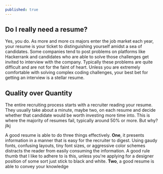 ```yaml
---
published: true
---
```

## Do I really need a resume?

Yes, you do. As more and more cs majors enter the job market each year, your resume is your ticket to distinguishing yourself amidst a sea of candidates. Some companies tend to post problems on platforms like Hackerrank and candidates who are able to solve those challenges get invited to interview with the company. Typically these problems are quite difficult and are not for the faint of heart. Unless you are extremely comfortable with solving complex coding challenges, your best bet for getting an interview is a stellar resume.

## Quality over Quantity

The entire recruiting process starts with a recruiter reading your resume. They usually take about a minute, maybe two, on each resume and decide whether that candidate would be worth investing more time into. This is where the majority of resumes fail, typically around 50% or more. But why? jlkj

A good resume is able to do three things effectively. **One**, it presents information in a manner that is easy for the recruiter to digest. Using gaudy fonts, confusing layouts, tiny font sizes, or aggressive color schemes distracts the reader from easily consuming the information. A good rule thumb that I like to adhere to is this, unless you're applying for a designer position of some sort just stick to black and white. **Two**, a good resume is able to convey your knowledge
